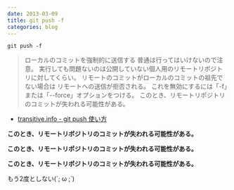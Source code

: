 ```yaml
---
date: 2013-03-09
title: git push -f
categories: blog
---
```


```shell
git push -f
```

> ローカルのコミットを強制的に送信する
普通は行ってはいけないので注意。 実行しても問題ないのは公開していない個人用のリモートリポジトリに対してくらい。
リモートのコミットがローカルのコミットの祖先でない場合は リモートへの送信が拒否される。 これを無効にするには「-f」または「--force」オプションをつける。
このとき、リモートリポジトリのコミットが失われる可能性がある。

+ [transitive.info - git push 使い方](http://transitive.info/article/git/command/push/)

__このとき、リモートリポジトリのコミットが失われる可能性がある。__

__このとき、リモートリポジトリのコミットが失われる可能性がある。__

__このとき、リモートリポジトリのコミットが失われる可能性がある。__

もう2度としない(´; ω ;`)
